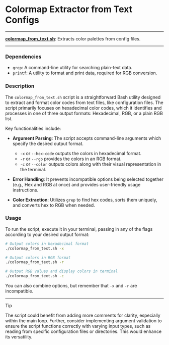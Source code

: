 # Colormap Extractor from Text Configs

---

**[colormap_from_text.sh](colormap_from_text.sh)**: Extracts color palettes from config files.

---

### Dependencies

- `grep`: A command-line utility for searching plain-text data.
- `printf`: A utility to format and print data, required for RGB conversion.

### Description

The `colormap_from_text.sh` script is a straightforward Bash utility designed to extract and format color codes from text files, like configuration files. The script primarily focuses on hexadecimal color codes, which it identifies and processes in one of three output formats: Hexadecimal, RGB, or a plain RGB list.

Key functionalities include:

- **Argument Parsing**: The script accepts command-line arguments which specify the desired output format.
  - `-x` or `--hex-code` outputs the colors in hexadecimal format.
  - `-r` or `--rgb` provides the colors in an RGB format.
  - `-c` or `--color` outputs colors along with their visual representation in the terminal.
  
- **Error Handling**: It prevents incompatible options being selected together (e.g., Hex and RGB at once) and provides user-friendly usage instructions.

- **Color Extraction**: Utilizes `grep` to find hex codes, sorts them uniquely, and converts hex to RGB when needed.

### Usage

To run the script, execute it in your terminal, passing in any of the flags according to your desired output format:

```bash
# Output colors in hexadecimal format
./colormap_from_text.sh -x

# Output colors in RGB format
./colormap_from_text.sh -r

# Output RGB values and display colors in terminal
./colormap_from_text.sh -c
```

You can also combine options, but remember that `-x` and `-r` are incompatible.

---

> [!TIP]  
> The script could benefit from adding more comments for clarity, especially within the main loop. Further, consider implementing argument validation to ensure the script functions correctly with varying input types, such as reading from specific configuration files or directories. This would enhance its versatility.
